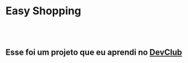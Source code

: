 <h1> Easy Shopping </h1>
<br>
<br>
<h2>Esse foi um projeto que eu aprendi no <a href="https://rodoldomori.com.br/devclub">DevClub</a><h2>

